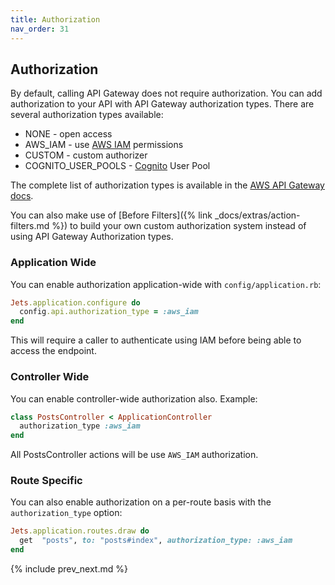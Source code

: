 ```yaml
---
title: Authorization
nav_order: 31
---
```


## Authorization

By default, calling API Gateway does not require authorization. You can add authorization to your API with API Gateway authorization types. There are several authorization types available:

* NONE - open access
* AWS_IAM - use [AWS IAM](https://aws.amazon.com/iam/) permissions
* CUSTOM - custom authorizer
* COGNITO_USER_POOLS - [Cognito](https://aws.amazon.com/cognito/) User Pool

The complete list of authorization types is available in the [AWS API Gateway docs](https://docs.aws.amazon.com/apigateway/api-reference/resource/method/#authorizationType).

You can also make use of [Before Filters]({% link _docs/extras/action-filters.md %}) to build your own custom authorization system instead of using API Gateway Authorization types.

### Application Wide

You can enable authorization application-wide with `config/application.rb`:

```ruby
Jets.application.configure do
  config.api.authorization_type = :aws_iam
end
```

This will require a caller to authenticate using IAM before being able to access the endpoint.

### Controller Wide

You can enable controller-wide authorization also.  Example:

```ruby
class PostsController < ApplicationController
  authorization_type :aws_iam
end
```

All PostsController actions will be use `AWS_IAM` authorization.

### Route Specific

You can also enable authorization on a per-route basis with the `authorization_type` option:

```ruby
Jets.application.routes.draw do
  get  "posts", to: "posts#index", authorization_type: :aws_iam
end
```

{% include prev_next.md %}